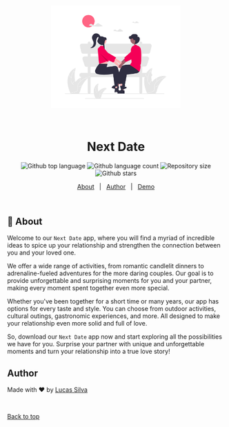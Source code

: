 <div align="center" id="top">
  <img src="./.github/assets/next-date.icon.png" width="300" alt=`Next Date` />

&#xa0;

</div>

<h1 align="center">Next Date</h1>

<div align="center">
  <img alt="Github top language" src="https://img.shields.io/github/languages/top/lucasluizss/next-date?color=F50057" />

  <img alt="Github language count" src="https://img.shields.io/github/languages/count/lucasluizss/next-date?color=F50057" />

  <img alt="Repository size" src="https://img.shields.io/github/repo-size/lucasluizss/next-date?color=F50057" />

  <img alt="Github stars" src="https://img.shields.io/github/stars/lucasluizss/next-date?color=F50057" />
</div>

<!-- Status -->

<!-- <h4 align="center">
	🚧  Next Date 🚀 Under construction...  🚧
</h4>

<hr> -->

<p align="center">
  <a href="#dart-about">About</a> &#xa0; | &#xa0;
  <a href="https://github.com/lucasluizss" target="_blank">Author</a>  &#xa0; | &#xa0;
  <a href="https://lucasluizss.github.io/next-date">Demo</a>
</p>

<br>

## :dart: About

Welcome to our `Next Date` app, where you will find a myriad of incredible ideas to spice up your relationship and strengthen the connection between you and your loved one.

We offer a wide range of activities, from romantic candlelit dinners to adrenaline-fueled adventures for the more daring couples. Our goal is to provide unforgettable and surprising moments for you and your partner, making every moment spent together even more special.

Whether you've been together for a short time or many years, our app has options for every taste and style. You can choose from outdoor activities, cultural outings, gastronomic experiences, and more. All designed to make your relationship even more solid and full of love.

So, download our `Next Date` app now and start exploring all the possibilities we have for you. Surprise your partner with unique and unforgettable moments and turn your relationship into a true love story!

## Author

Made with :heart: by <a href="https://github.com/lucasluizss" target="_blank">Lucas Silva</a>

&#xa0;

<a href="#top">Back to top</a>

